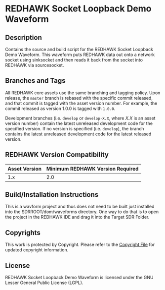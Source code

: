 # REDHAWK Socket Loopback Demo Waveform
 
## Description

Contains the source and build script for the REDHAWK Socket Loopback Demo
Waveform. This waveform puts REDHAWK data out onto a network socket using
sinksocket and then reads it back from the socket into REDHAWK via sourcesocket.

## Branches and Tags

All REDHAWK core assets use the same branching and tagging policy. Upon release,
the `master` branch is rebased with the specific commit released, and that
commit is tagged with the asset version number. For example, the commit released
as version 1.0.0 is tagged with `1.0.0`.

Development branches (i.e. `develop` or `develop-X.X`, where *X.X* is an asset
version number) contain the latest unreleased development code for the specified
version. If no version is specified (i.e. `develop`), the branch contains the
latest unreleased development code for the latest released version.

## REDHAWK Version Compatibility

| Asset Version | Minimum REDHAWK Version Required |
| ------------- | -------------------------------- |
| 1.x           | 2.0                              |

## Build/Installation Instructions
This is a wavform project and thus does not need to be built just installed into
the SDRROOT/dom/waveforms directory. One way to do that is to open the project
in the REDHAWK IDE and drag it into the Target SDR Folder.

## Copyrights

This work is protected by Copyright. Please refer to the
[Copyright File](COPYRIGHT) for updated copyright information.

## License

REDHAWK Socket Loopback Demo Waveform is licensed under the GNU Lesser General
Public License (LGPL).
